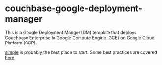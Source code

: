# couchbase-google-deployment-manager

This is a Google Deployment Manger (DM) template that deploys Couchbase Enterprise to Google Compute Engine (GCE) on Google Cloud Platform (GCP).

[simple](simple) is probably the best place to start. Some best practices are covered [here](documentation/bestPractices.md). 
